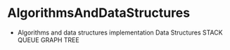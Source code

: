 # AlgorithmsAndDataStructures

- Algorithms and data structures implementation
Data Structures
STACK
QUEUE
GRAPH
TREE
